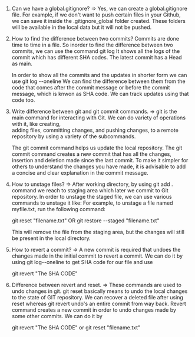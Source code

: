 
1.  Can we have a global.gitignore?
=>  Yes, we can create a global.gitignore file. For example, if we don't want to push certain files in 
    your Github, we can save it inside the .gitignore_global folder created. These folders will be available in the local data but it will not be pushed.


2.  How to find the difference between two commits?
    Commits are done time to time in a file. So inorder to find the difference between two commits, we can use the command 
    git log 
    It shows all the logs of the commit which has different SHA codes. The latest commit has a Head as main. 

    In order to show all the commits and the updates in shorter form we can use 
    git log --oneline 
    We can find the difference between them from the code that comes after the commit message or before the commit message, which is knwon as SHA code. We can track updates using that code too.



3.  Write difference between git and git commit commands. 
=>  git is the main command for interacting with Git. We can do variety of operations with it, like creating,     
    adding files, committing changes, and pushing changes, to a remote repository by using a variety of the subcommands. 

    The git commit command helps us update the local repository. The git commit command creates a new commit that has all the changes, insertion and deletion made since the last commit. To make it simpler for others to understand the changes you have made, it is advisable to add a concise and clear explanation in the commit message.


4.  How to unstage files?
=>  After working directory, by using git add . command we reach to staging area which later we commit to 
    Git repository. In order to unstage the staged file, we can use various commands to unstage it like: 
    For example, to unstage a file named myfile.txt, run the following command:
    
    git reset "filename.txt" OR git restore --staged "filename.txt" 
    
    This will remove the file from the staging area, but the changes will still be present in the local directory.


5.  How to revert a commit?
=>  A new commit is required that undoes the changes made in the initial commit to revert a commit.
    We can do it by using git log--oneline to get SHA code for our file and use 

    git revert "The SHA CODE" 

    
6.  Difference between revert and reset. 
=>  These commands are used to undo changes in git. 
    git reset basically means to undo the local changes to the state of GIT repository. We can recover a deleted file after using reset whereas git revert undo's an entire commit from way back. Revert command creates a new commit in order to undo changes made by some other commits.  We can do it by 

    git revert "The SHA CODE" or 
    git reset "filename.txt"